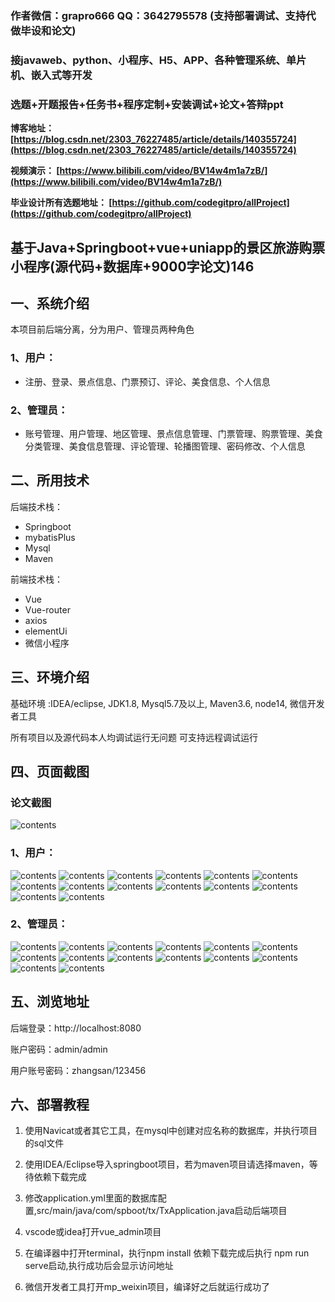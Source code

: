 ### 作者微信：grapro666 QQ：3642795578 (支持部署调试、支持代做毕设和论文)

### 接javaweb、python、小程序、H5、APP、各种管理系统、单片机、嵌入式等开发

### 选题+开题报告+任务书+程序定制+安装调试+论文+答辩ppt

**博客地址：
[https://blog.csdn.net/2303_76227485/article/details/140355724](https://blog.csdn.net/2303_76227485/article/details/140355724)**

**视频演示：
[https://www.bilibili.com/video/BV14w4m1a7zB/](https://www.bilibili.com/video/BV14w4m1a7zB/)**

**毕业设计所有选题地址：
[https://github.com/codegitpro/allProject](https://github.com/codegitpro/allProject)**
## 基于Java+Springboot+vue+uniapp的景区旅游购票小程序(源代码+数据库+9000字论文)146

## 一、系统介绍
本项目前后端分离，分为用户、管理员两种角色

### 1、用户：
- 注册、登录、景点信息、门票预订、评论、美食信息、个人信息

### 2、管理员：
- 账号管理、用户管理、地区管理、景点信息管理、门票管理、购票管理、美食分类管理、美食信息管理、评论管理、轮播图管理、密码修改、个人信息

## 二、所用技术

后端技术栈：

- Springboot
- mybatisPlus
- Mysql
- Maven

前端技术栈：

- Vue
- Vue-router
- axios
- elementUi
- 微信小程序

## 三、环境介绍

基础环境 :IDEA/eclipse, JDK1.8, Mysql5.7及以上, Maven3.6, node14, 微信开发者工具

所有项目以及源代码本人均调试运行无问题 可支持远程调试运行

## 四、页面截图
### 论文截图
![contents](./picture/picture0.png)
### 1、用户：
![contents](./picture/picture1.png)
![contents](./picture/picture2.png)
![contents](./picture/picture3.png)
![contents](./picture/picture4.png)
![contents](./picture/picture5.png)
![contents](./picture/picture6.png)
![contents](./picture/picture7.png)
![contents](./picture/picture8.png)
![contents](./picture/picture9.png)
![contents](./picture/picture10.png)
![contents](./picture/picture11.png)
![contents](./picture/picture12.png)
![contents](./picture/picture13.png)
![contents](./picture/picture14.png)

### 2、管理员：
![contents](./picture/picture15.png)
![contents](./picture/picture16.png)
![contents](./picture/picture17.png)
![contents](./picture/picture18.png)
![contents](./picture/picture19.png)
![contents](./picture/picture20.png)
![contents](./picture/picture21.png)
![contents](./picture/picture22.png)
![contents](./picture/picture23.png)
![contents](./picture/picture24.png)
![contents](./picture/picture25.png)
![contents](./picture/picture26.png)
![contents](./picture/picture27.png)
![contents](./picture/picture28.png)

## 五、浏览地址

后端登录：http://localhost:8080

账户密码：admin/admin

用户账号密码：zhangsan/123456

## 六、部署教程
1. 使用Navicat或者其它工具，在mysql中创建对应名称的数据库，并执行项目的sql文件

2. 使用IDEA/Eclipse导入springboot项目，若为maven项目请选择maven，等待依赖下载完成

3. 修改application.yml里面的数据库配置,src/main/java/com/spboot/tx/TxApplication.java启动后端项目

4. vscode或idea打开vue_admin项目

5. 在编译器中打开terminal，执行npm install 依赖下载完成后执行 npm run serve启动,执行成功后会显示访问地址

6. 微信开发者工具打开mp_weixin项目，编译好之后就运行成功了

